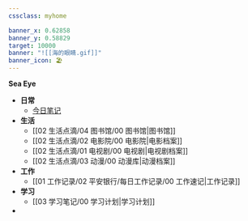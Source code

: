 ```yaml
---
cssclass: myhome

banner_x: 0.62858
banner_y: 0.58829
target: 10000
banner: "![[海的眼睛.gif]]"
banner_icon: 🏖️
---
```

**Sea Eye**
- **日常**
	- [今日笔记](obsidian://open?vault=seaEye&daily=true)
- **生活**
	- [[02 生活点滴/04 图书馆/00 图书馆|图书馆]]
	- [[02 生活点滴/02 电影院/00 电影院|电影档案]]
	- [[02 生活点滴/01 电视剧/00 电视剧|电视剧档案]]
	- [[02 生活点滴/03 动漫/00 动漫库|动漫档案]]
- **工作**
	- [[01 工作记录/02 平安银行/每日工作记录/00 工作速记|工作记录]]
- **学习**
	- [[03 学习笔记/00 学习计划|学习计划]]
- 
